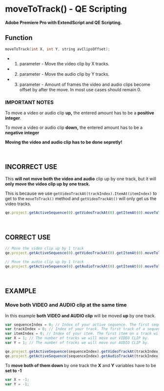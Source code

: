 # moveToTrack() - QE Scripting

**Adobe Premiere Pro with ExtendScript and QE Scripting.**

## Function

```c++
moveToTrack(int X, int Y, string avClipsOffset);
```

* 1. parameter - Move the video clip by X tracks.
* 2. parameter - Move the audio clip by Y tracks.
* 3. parameter - Amount of frames the video and audio clips become offset by after the move. In most use cases should remain 0.

### IMPORTANT NOTES

To move a video or audio clip **up,** the entered amount has to be a **positive integer**.

To move a video or audio clip **down,** the entered amount has to be a **negative integer**

**Moving the video and audio clip has to be done sepretly!**

<br/>

## INCORRECT USE

This **will not move both the video and audio** clip up by one track, but it will **only move the video clip up by one track.**

This is because we use ```getVideoTrackAt(trackIndex).ItemAt(itemIndex)``` to get to the ```moveToTrack()``` method and ```getVideoTrackAt()``` will only get us the video tracks.

```JavaScript
qe.project.getActiveSequence(0).getVideoTrackAt(0).getItemAt(0).moveToTrack(1, 1, "0");
```

<br/>

## CORRECT USE

```JavaScript
// Move the video clip up by 1 track
qe.project.getActiveSequence(0).getVideoTrackAt(0).getItemAt(0).moveToTrack(1, 0, "0");

// Move the audio clip up by 1 track
qe.project.getActiveSequence(0).getAudioTrackAt(0).getItemAt(0).moveToTrack(0, 1, "0")
```

<br/>

## EXAMPLE

### Move both VIDEO and AUDIO clip at the same time
In this example **both VIDEO and AUDIO clip** will be moved **up** by one track.
```JavaScript
var sequenceIndex = 0; // Index of your active sequence. The first sequence in your project will have an index of 0.
var trackIndex = 0; // Index of your track. The first track of a sequence will have an index of 0.
var itemIndex = 0; // Index of your item. The first item on a track will have an index of 0.
var X = 1; // The number of tracks we will move our VIDEO CLIP by.
var Y = 1; // The number of tracks we will move our AUDIO CLIP by.

qe.project.getActiveSequence(sequenceIndex).getVideoTrackAt(trackIndex).getItemAt(itemIndex).moveToTrack(X, 0, "0");
qe.project.getActiveSequence(sequenceIndex).getAudioTrackAt(trackIndex).getItemAt(itemIndex).moveToTrack(0, Y, "0");
```
To **move both of them down** by one track the **X** and **Y** variables have to be **set to -1**

```JavaScript
var X = -1; 
var Y = -1;
```
